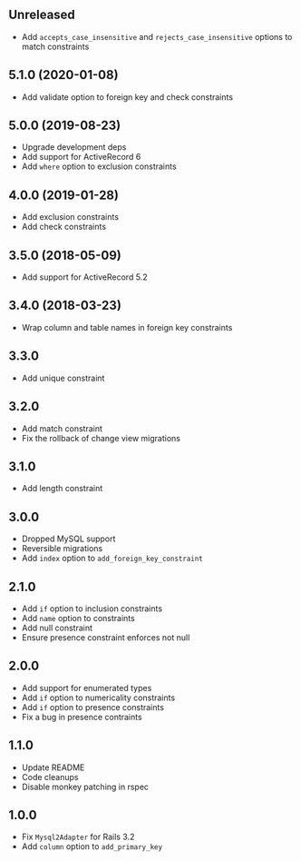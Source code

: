 ## Unreleased

* Add `accepts_case_insensitive` and `rejects_case_insensitive` options to match constraints

## 5.1.0 (2020-01-08)

* Add validate option to foreign key and check constraints

## 5.0.0 (2019-08-23)

* Upgrade development deps
* Add support for ActiveRecord 6
* Add `where` option to exclusion constraints

## 4.0.0 (2019-01-28)

* Add exclusion constraints
* Add check constraints

## 3.5.0 (2018-05-09)

* Add support for ActiveRecord 5.2

## 3.4.0 (2018-03-23)

* Wrap column and table names in foreign key constraints

## 3.3.0

* Add unique constraint

## 3.2.0

* Add match constraint
* Fix the rollback of change view migrations

## 3.1.0

* Add length constraint

## 3.0.0

* Dropped MySQL support
* Reversible migrations
* Add `index` option to `add_foreign_key_constraint`

## 2.1.0

* Add `if` option to inclusion constraints
* Add `name` option to constraints
* Add null constraint
* Ensure presence constraint enforces not null

## 2.0.0

* Add support for enumerated types
* Add `if` option to numericality constraints
* Add `if` option to presence constraints
* Fix a bug in presence contraints

## 1.1.0

* Update README
* Code cleanups
* Disable monkey patching in rspec

## 1.0.0

* Fix `Mysql2Adapter` for Rails 3.2
* Add `column` option to `add_primary_key`
